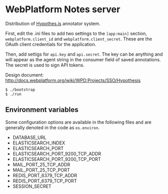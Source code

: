 # WebPlatform Notes server

Distribution of [Hypothes.is](http://hypothes.is/) annotator system.

First, edit the .ini files to add two settings to the ``[app:main]`` section,
``webplatform.client_id`` and ``webplatform.client_secret``. These are the
OAuth client credentials for the application.

Then, add settigs for ``api.key`` and ``api.secret``. The key can be anything
and will appear as the agent string in the consumer field of saved annotations.
The secret is used to sign API tokens.

Design document: http://docs.webplatform.org/wiki/WPD:Projects/SSO/Hypothesis

```shell
$ ./bootstrap
$ ./run
```

## Environment variables

Some configuration options are available in the following files and
are generally denoted in the code as `os.environ`.

* DATABASE_URL
* ELASTICSEARCH_INDEX
* ELASTICSEARCH_PORT
* ELASTICSEARCH_PORT_9200_TCP_ADDR
* ELASTICSEARCH_PORT_9200_TCP_PORT
* MAIL_PORT_25_TCP_ADDR
* MAIL_PORT_25_TCP_PORT
* REDIS_PORT_6379_TCP_ADDR
* REDIS_PORT_6379_TCP_PORT
* SESSION_SECRET